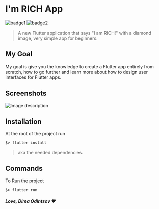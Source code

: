 # I'm RICH App

![badge1](https://img.shields.io/badge/dart-%230175C2.svg?style=for-the-badge&logo=dart&logoColor=white) ![badge2](https://img.shields.io/badge/Flutter-%2302569B.svg?style=for-the-badge&logo=Flutter&logoColor=white)
> A new Flutter application that says "I am RICH!" with a diamond image, very simple app for beginners.

## My Goal

My goal is give you the knowledge to create a Flutter app entirely from scratch, how to go further and learn more about how to design user interfaces for Flutter apps.

## Screenshots

![Image description](https://i.imgur.com/JjiSML3.png) 

## Installation
At the root of the project run
```
$> flutter install
```
>  aka the needed dependencies.

## Commands
To Run the project
```
$> flutter run
```

##### Love, Dima Odintsov ❤️
